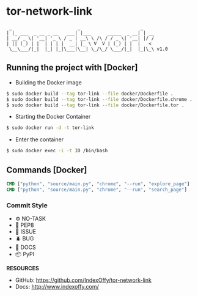 # tor-network-link

```
 _                        _                      _    
| |_ ___  _ __ _ __   ___| |___      _____  _ __| | __
| __/ _ \| '__| '_ \ / _ | __\ \ /\ / / _ \| '__| |/ /
| || (_) | |  | | | |  __| |_ \ V  V | (_) | |  |   < 
 \__\___/|_|  |_| |_|\___|\__| \_/\_/ \___/|_|  |_|\_\ v1.0
 ```

## Running the project with [Docker]

 - Building the Docker image

```bash
$ sudo docker build --tag tor-link --file docker/Dockerfile .
$ sudo docker build --tag tor-link --file docker/Dockerfile.chrome .
$ sudo docker build --tag tor-link --file docker/Dockerfile.tor .
```

 - Starting the Docker Container

```bash
$ sudo docker run -d -t tor-link
```

 - Enter the container

```bash
$ sudo docker exec -i -t ID /bin/bash
```

## Commands [Docker]

```dockerfile
CMD ["python", "source/main.py", "chrome", "--run", "explore_page"]
CMD ["python", "source/main.py", "chrome", "--run", "search_page"]
```


### Commit Style
- ⚙️ NO-TASK
- 📝 PEP8
- 📌 ISSUE
- 🪲 BUG
- 📘 DOCS
- 📦 PyPI

**RESOURCES**
- GitHub: https://github.com/IndexOffy/tor-network-link
- Docs:   http://www.indexoffy.com/
